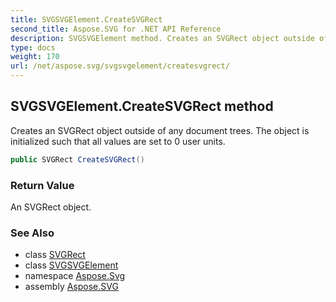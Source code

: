 ```yaml
---
title: SVGSVGElement.CreateSVGRect
second_title: Aspose.SVG for .NET API Reference
description: SVGSVGElement method. Creates an SVGRect object outside of any document trees. The object is initialized such that all values are set to 0 user units
type: docs
weight: 170
url: /net/aspose.svg/svgsvgelement/createsvgrect/
---
```

## SVGSVGElement.CreateSVGRect method

Creates an SVGRect object outside of any document trees. The object is initialized such that all values are set to 0 user units.

```csharp
public SVGRect CreateSVGRect()
```

### Return Value

An SVGRect object.

### See Also

* class [SVGRect](../../../aspose.svg.datatypes/svgrect/)
* class [SVGSVGElement](../)
* namespace [Aspose.Svg](../../svgsvgelement/)
* assembly [Aspose.SVG](../../../)
